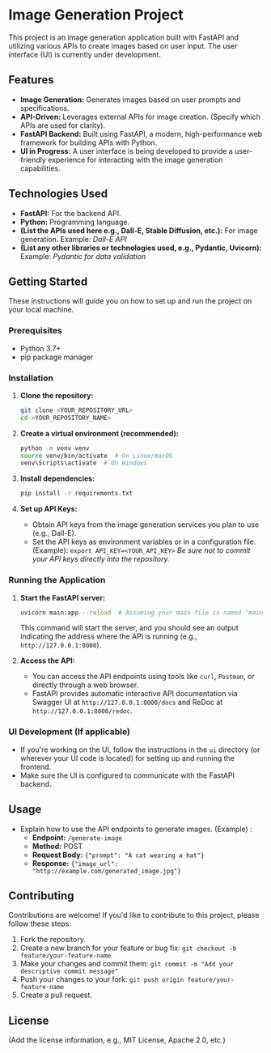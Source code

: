 # Image Generation Project

This project is an image generation application built with FastAPI and utilizing various APIs to create images based on user input. The user interface (UI) is currently under development.

## Features

*   **Image Generation:** Generates images based on user prompts and specifications.
*   **API-Driven:** Leverages external APIs for image creation. (Specify which APIs are used for clarity).
*   **FastAPI Backend:** Built using FastAPI, a modern, high-performance web framework for building APIs with Python.
*   **UI in Progress:** A user interface is being developed to provide a user-friendly experience for interacting with the image generation capabilities.

## Technologies Used

*   **FastAPI:** For the backend API.
*   **Python:** Programming language.
*   **(List the APIs used here e.g., Dall-E, Stable Diffusion, etc.):**  For image generation. Example: *Dall-E API*
*   **(List any other libraries or technologies used, e.g., Pydantic, Uvicorn):** Example: *Pydantic for data validation*

## Getting Started

These instructions will guide you on how to set up and run the project on your local machine.

### Prerequisites

*   Python 3.7+
*   pip package manager

### Installation

1.  **Clone the repository:**

    ```bash
    git clone <YOUR_REPOSITORY_URL>
    cd <YOUR_REPOSITORY_NAME>
    ```

2.  **Create a virtual environment (recommended):**

    ```bash
    python -m venv venv
    source venv/bin/activate  # On Linux/macOS
    venv\Scripts\activate  # On Windows
    ```

3.  **Install dependencies:**

    ```bash
    pip install -r requirements.txt
    ```

4.  **Set up API Keys:**

    *   Obtain API keys from the image generation services you plan to use (e.g., Dall-E).
    *   Set the API keys as environment variables or in a configuration file.  (Example): `export API_KEY=<YOUR_API_KEY>`  *Be sure not to commit your API keys directly into the repository.*

### Running the Application

1.  **Start the FastAPI server:**

    ```bash
    uvicorn main:app --reload  # Assuming your main file is named 'main.py' and your FastAPI app instance is named 'app'
    ```

    This command will start the server, and you should see an output indicating the address where the API is running (e.g., `http://127.0.0.1:8000`).

2.  **Access the API:**

    *   You can access the API endpoints using tools like `curl`, `Postman`, or directly through a web browser.
    *   FastAPI provides automatic interactive API documentation via Swagger UI at `http://127.0.0.1:8000/docs` and ReDoc at `http://127.0.0.1:8000/redoc`.

### UI Development (If applicable)

*   If you're working on the UI, follow the instructions in the `ui` directory (or wherever your UI code is located) for setting up and running the frontend.
*   Make sure the UI is configured to communicate with the FastAPI backend.

## Usage

*   Explain how to use the API endpoints to generate images.  (Example) :
    *   **Endpoint:** `/generate-image`
    *   **Method:** POST
    *   **Request Body:**  `{"prompt": "A cat wearing a hat"}`
    *   **Response:**  `{"image_url": "http://example.com/generated_image.jpg"}`

## Contributing

Contributions are welcome!  If you'd like to contribute to this project, please follow these steps:

1.  Fork the repository.
2.  Create a new branch for your feature or bug fix: `git checkout -b feature/your-feature-name`
3.  Make your changes and commit them: `git commit -m "Add your descriptive commit message"`
4.  Push your changes to your fork: `git push origin feature/your-feature-name`
5.  Create a pull request.

## License

(Add the license information, e.g., MIT License, Apache 2.0, etc.)
